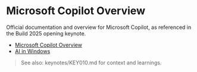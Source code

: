 # Microsoft Copilot Overview

Official documentation and overview for Microsoft Copilot, as referenced in the Build 2025 opening keynote.

- [Microsoft Copilot Overview](https://www.microsoft.com/en-us/microsoft-copilot)
- [AI in Windows](https://www.microsoft.com/en-us/windows/copilot-ai-features)

> See also: keynotes/KEY010.md for context and learnings.

